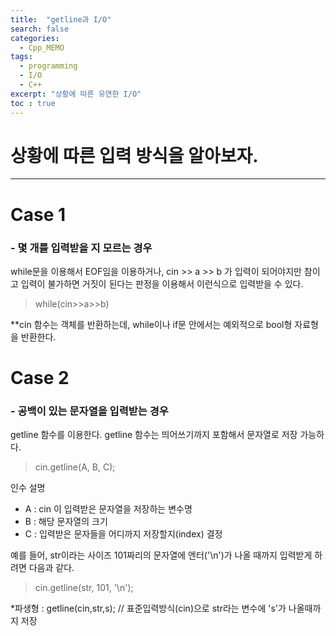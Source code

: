 ```yaml
---
title:  "getline과 I/O"
search: false
categories: 
  - Cpp_MEMO
tags:
  - programming
  - I/O
  - C++
excerpt: "상황에 따른 유연한 I/O"
toc : true
---
```


# 상황에 따른 입력 방식을 알아보자.
___

# Case 1
### - 몇 개를 입력받을 지 모르는 경우
while문을 이용해서 EOF임을 이용하거나, cin >> a >> b 가 입력이 되어야지만 참이고 입력이 불가하면 거짓이 된다는 판정을 이용해서 이런식으로 입력받을 수 있다.
> while(cin>>a>>b)  

**cin 함수는 객체를 반환하는데, while이나 if문 안에서는 예외적으로 bool형 자료형을 반환한다.

# Case 2
### - 공백이 있는 문자열을 입력받는 경우
getline 함수를 이용한다. getline 함수는 띄어쓰기까지 포함해서 문자열로 저장 가능하다.

> cin.getline(A, B, C);

인수 설명  
- A : cin 이 입력받은 문자열을 저장하는 변수명  
- B : 해당 문자열의 크기  
- C : 입력받은 문자들을 어디까지 저장할지(index) 결정 

예를 들어, str이라는 사이즈 101짜리의 문자열에 엔터('\n')가 나올 때까지 입력받게 하려면 다음과 같다.
> cin.getline(str, 101, '\n');

*파생형 : getline(cin,str,s); // 표준입력방식(cin)으로 str라는 변수에 's'가 나올때까지 저장 